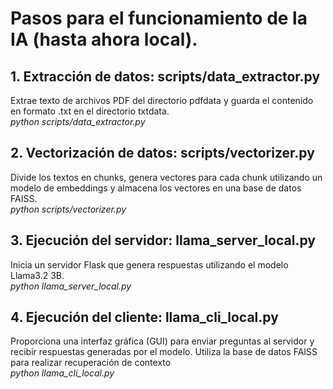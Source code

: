 # Pasos para el funcionamiento de la IA (hasta ahora local).

## 1. Extracción de datos: scripts/data_extractor.py
Extrae texto de archivos PDF del directorio pdfdata y guarda el contenido en formato .txt en el directorio txtdata.
<br>
_python scripts/data_extractor.py_
<br>
## 2. Vectorización de datos: scripts/vectorizer.py
Divide los textos en chunks, genera vectores para cada chunk utilizando un modelo de embeddings y almacena los vectores en una base de datos FAISS.
<br>
_python scripts/vectorizer.py_
<br>
## 3. Ejecución del servidor: llama_server_local.py
Inicia un servidor Flask que genera respuestas utilizando el modelo Llama3.2 3B.
<br>
_python llama_server_local.py_
<br>
## 4. Ejecución del cliente: llama_cli_local.py
Proporciona una interfaz gráfica (GUI) para enviar preguntas al servidor y recibir respuestas generadas por el modelo. Utiliza la base de datos FAISS para realizar recuperación de contexto
<br>
_python llama_cli_local.py_